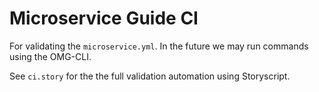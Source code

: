 # Microservice Guide CI

For validating the `microservice.yml`. In the future we may run commands using the OMG-CLI.

See `ci.story` for the the full validation automation using Storyscript.
